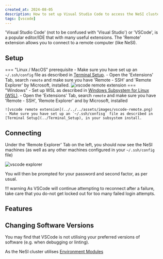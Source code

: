 ```yaml
---
created_at: 2024-08-05
description: How to set up Visual Studio Code to access the NeSI cluster
tags: [vscode]
---
```


'Visual Studio Code' (not to be confused with 'Visual Studio') or 'VSCode', is a popular editor/IDE that with many useful extensions. The 'Remote' extension allows you to connect to a remote computer (like NeSI).

## Setup

=== "Linux / MacOS" prerequisite
    - Make sure you have set up an `~/.ssh/config` file as described in
    [Terminal Setup](../Terminal_Setup).
    - Open the 'Extensions' Tab, search `remote` and make sure you have 'Remote - SSH' and 'Remote Explorer' by Microsoft, installed.
    ![vscode remote extension](../../../assets/images/vscode-remote.png)
=== "Windows"
    - Set up WSL as described in
    [Windows Subsystem for Linux (WSL)](Windows_Subsystem_for_Linux_WSL.md).
    - Open the 'Extensions' Tab, search `remote` and make sure you have 'Remote - SSH', 'Remote Explorer' and  by Microsoft, installed

    ![vscode remote extension](../../../assets/images/vscode-remote.png)
    - Make sure you have set up an `~/.ssh/confisg` file as described in
    [Terminal Setup](../Terminal_Setup), in your subsystem install.

<!-- ```json
"remote.SSH.configFile": "\\\\wsl$\\Ubuntu-20.04\\home\\cwal219\\.ssh\\config",
"remote.SSH.path": "C:\\Users\\cwal219\\ssh.bat",
"security.allowedUNCHosts": ["wsl$", "wsl.localhost"],
``` -->

## Connecting

Under the 'Remote Explorer' Tab on the left, you should now see the NeSI machines (as well as any other machines configured in your `~/.ssh/config` file)

![vscode explorer](../../../assets/images/vscode-explorer.png)

You will then be prompted for your password and second factor, as per usual.

!!! warning
    As VSCode will continue attempting to reconnect after a failure,
    take care that you do-not get locked out for too many failed login attempts.

## Features

## Changing Software Versions

You may find that VSCode is not utilising your preferred versions of software (e.g. when debugging or linting).

As the NeSI cluster utilises [Environment Modules](../../Getting_Started/Next_Steps/Submitting_your_first_job.md#environment-modules)
